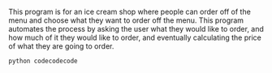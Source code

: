 




This program is for an ice cream shop where people can order off of the menu and choose what they want to order off the menu. This program automates the process by asking the user what they would like to order, and how much of it they would like to order, and eventually calculating the price of what they are going to order. 

```python codecodecode ```
